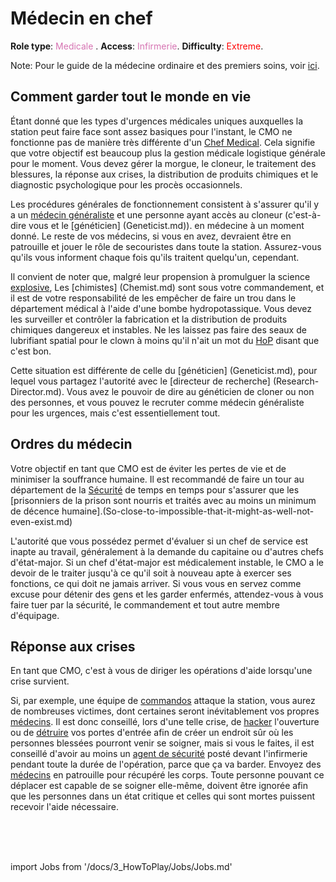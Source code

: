# Médecin en chef

**Role type**: <font color= "#d673b2">Medicale</font> . **Access**: <font color="#d673b2">Infirmerie</font>. **Difficulty**: <font color="Red">Extreme</font>.



Note: Pour le guide de la médecine ordinaire et des premiers soins, voir [ici](\3_HowToPlay\jobs\Medical_roles\Medical-Doctor.md).



## Comment garder tout le monde en vie

Étant donné que les types d'urgences médicales uniques auxquelles la station peut faire face sont assez basiques pour l'instant, le CMO ne fonctionne pas de manière très différente d'un [Chef Medical](\3_HowToPlay\jobs\Medical_roles\Medical-Doctor.md). Cela signifie que votre objectif est beaucoup plus la gestion médicale logistique générale pour le moment. Vous devez gérer la morgue, le cloneur, le traitement des blessures, la réponse aux crises, la distribution de produits chimiques et le diagnostic psychologique pour les procès occasionnels.

Les procédures générales de fonctionnement consistent à s'assurer qu'il y a un [médecin généraliste](Medical-Doctor.md) et une personne ayant accès au cloneur (c'est-à-dire vous et le [généticien] (Geneticist.md)). en médecine à un moment donné. Le reste de vos médecins, si vous en avez, devraient être en patrouille et jouer le rôle de secouristes dans toute la station. Assurez-vous qu'ils vous informent chaque fois qu'ils traitent quelqu'un, cependant.

Il convient de noter que, malgré leur propension à promulguer la science [explosive](Chemistry.md), Les [chimistes] (Chemist.md) sont sous votre commandement, et il est de votre responsabilité de les empêcher de faire un trou dans le département médical à l'aide d'une bombe hydropotassique. Vous devez les surveiller et contrôler la fabrication et la distribution de produits chimiques dangereux et instables. Ne les laissez pas faire des seaux de lubrifiant spatial pour le clown à moins qu'il n'ait un mot du [HoP](\3_HowToPlay\jobs\Command_role\Head-of-Personnel.md) disant que c'est bon.

Cette situation est différente de celle du [généticien] (Geneticist.md), pour lequel vous partagez l'autorité avec le [directeur de recherche] (Research-Director.md). Vous avez le pouvoir de dire au généticien de cloner ou non des personnes, et vous pouvez le recruter comme médecin généraliste pour les urgences, mais c'est essentiellement tout.

## Ordres du médecin

Votre objectif en tant que CMO est de éviter les pertes de vie et de minimiser la souffrance humaine. Il est recommandé de faire un tour au département de la [Sécurité](Security-Officer.md) de temps en temps pour s'assurer que les [prisonniers de la prison sont nourris et traités avec au moins un minimum de décence humaine].(So-close-to-impossible-that-it-might-as-well-not-even-exist.md)

L'autorité que vous possédez permet d'évaluer si un chef de service est inapte au travail, généralement à la demande du capitaine ou d'autres chefs d'état-major. Si un chef d'état-major est médicalement instable, le CMO a le devoir de le traiter jusqu'à ce qu'il soit à nouveau apte à exercer ses fonctions, ce qui doit ne jamais arriver. Si vous vous en servez comme excuse pour détenir des gens et les garder enfermés, attendez-vous à vous faire tuer par la sécurité, le commandement et tout autre membre d'équipage.

## Réponse aux crises

En tant que CMO, c'est à vous de diriger les opérations d'aide lorsqu'une crise survient.

Si, par exemple, une équipe de [commandos](Nuclear-Emergency.md) attaque la station, vous aurez de nombreuses victimes, dont certaines seront inévitablement vos propres [médecins](Medical-Doctor.md). Il est donc conseillé, lors d'une telle crise, de [hacker](Hacking-Guide.md) l'ouverture ou de [détruire](Construction.md) vos portes d'entrée afin de créer un endroit sûr où les personnes blessées pourront venir se soigner, mais si vous le faites, il est conseillé d'avoir au moins un [agent de sécurité](Security-Officer.md) posté devant l'infirmerie pendant toute la durée de l'opération, parce que ça va barder. Envoyez des [médecins](Medical-Doctor.md) en patrouille pour récupéré les corps. Toute personne pouvant ce déplacer est capable de se soigner elle-même, doivent être ignorée afin que les personnes dans un état critique et celles qui sont mortes puissent recevoir l'aide nécessaire.

<br/>
<br/>
<br/>

import Jobs from '/docs/3_HowToPlay/Jobs/Jobs.md'

<Jobs />
